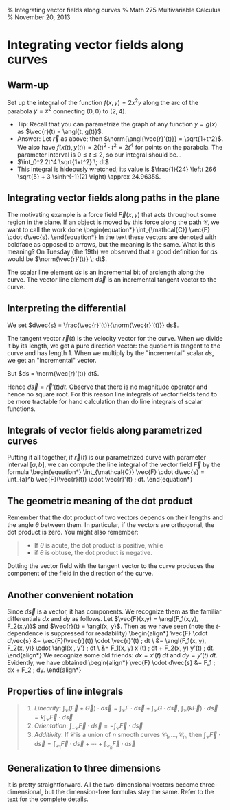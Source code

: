 % Integrating vector fields along curves
% Math 275 Multivariable Calculus
% November 20, 2013




# Integrating vector fields along curves

## Warm-up

Set up the integral of the function $f(x,y) = 2x^2 y$ along the arc of the parabola $y = x^2$ connecting $(0,0)$ to $(2,4)$.

- Tip: Recall that you can parametrize the graph of any function $y = g(x)$ as $\vec{r}(t) = \angl{t, g(t)}$. 
- Answer: Let $\vec{r}$ as above; then $\norm{\angl{\vec{r}'(t)}} = \sqrt{1+t^2}$. We also have $f(x(t),y(t)) = 2(t)^2 \cdot t^2 = 2t^4$ for points on the parabola. The parameter interval is $0 \leq t \leq 2$, so our integral should be...
- $\int_0^2 2t^4 \sqrt{1+t^2} \; dt$
- This integral is hideously wretched; its value is $\frac{1}{24} \left( 266 \sqrt{5} + 3 \sinh^{-1}(2) \right) \approx 24.9635$.

## Integrating vector fields along paths in the plane

The motivating example is a force field $\vec{F}(x,y)$ that acts throughout some region in the plane. If an object is moved by this force along the path $\mathcal{C}$, we want to call the work done 
\begin{equation*}
    \int_{\mathcal{C}} \vec{F} \cdot d\vec{s}.
\end{equation*}
In the text these vectors are denoted with boldface as opposed to arrows, but the meaning is the same. What is this meaning? On Tuesday (the 19th) we observed that a good definition for $ds$ would be $\norm{\vec{r}'(t)} \; dt$.

The scalar line element $ds$ is an incremental bit of arclength along the curve. The vector line element $d\vec{s}$ is an incremental tangent vector to the curve.

## Interpreting the differential

We set $d\vec{s} = \frac{\vec{r}'(t)}{\norm{\vec{r}'(t)}} ds$.

The tangent vector $\vec{r}(t)$ is the velocity vector for the curve. When we divide it by its length, we get a pure direction vector: the quotient is tangent to the curve and has length 1. When we multiply by the "incremental" scalar $ds$, we get an "incremental" vector.

But $ds = \norm{\vec{r}'(t)} dt$. 

Hence $d\vec{s} = \vec{r}'(t) dt$. Observe that there is no magnitude operator and hence no square root. For this reason line integrals of vector fields tend to be more tractable for hand calculation than do line integrals of scalar functions.

## Integrals of vector fields along parametrized curves

Putting it all together, if $\vec{r}(t)$ is our parametrized curve with parameter interval $[a,b]$, we can compute the line integral of the vector field $\vec{F}$ by the formula
\begin{equation*}
    \int_{\mathcal{C}} \vec{F} \cdot d\vec{s} = \int_{a}^b \vec{F}(\vec{r}(t)) \cdot \vec{r}'(t) \; dt.
\end{equation*}

## The geometric meaning of the dot product

Remember that the dot product of two vectors depends on their lengths and the angle $\theta$ between them. In particular, if the vectors are orthogonal, the dot product is zero. You might also remember:

> - If $\theta$ is acute, the dot product is positive, while
> - if $\theta$ is obtuse, the dot product is negative.

Dotting the vector field with the tangent vector to the curve produces the component of the field in the direction of the curve.

## Another convenient notation

Since $d\vec{s}$ is a vector, it has components. We recognize them as the familiar differentials $dx$ and $dy$ as follows. Let $\vec{F}(x,y) = \angl{F_1(x,y), F_2(x,y)}$ and $\vec{r}(t) = \angl{x, y}$. Then as we have seen (note the $t$-dependence is suppressed for readability)
\begin{align*}
    \vec{F} \cdot d\vec{s} &= \vec{F}(\vec{r}(t)) \cdot \vec{r}'(t) \; dt \\
                           &= \angl{F_1(x, y), F_2(x, y)} \cdot \angl{x', y'} \; dt \\
                           &= F_1(x, y) x'(t) \; dt + F_2(x, y) y'(t) \; dt.
\end{align*}
We recognize some old friends: $dx = x'(t) \; dt$ and $dy = y'(t) \; dt$. Evidently, we have obtained
\begin{align*}
    \vec{F} \cdot d\vec{s} &= F_1 \; dx + F_2 \; dy.
\end{align*}

## Properties of line integrals

> 1. *Linearity*: $\displaystyle\int_{\mathcal{C}} (\vec{F} + \vec{G}) \cdot d\vec{s} = \int_{\mathcal{C}} F \cdot d\vec{s} + \int_{\mathcal{C}} G \cdot d\vec{s}$, $\displaystyle \int_{\mathcal{C}} (k\vec{F}) \cdot d\vec{s} = k\int_{\mathcal{C}} \vec{F} \cdot d\vec{s}$
> 2. *Orientation*: $\displaystyle\int_{-\mathcal{C}} \vec{F} \cdot d\vec{s} = -\int_{\mathcal{C}} \vec{F} \cdot d\vec{s}$
> 3. *Additivity*: If $\mathcal{C}$ is a union of $n$ smooth curves $\mathcal{C}_1, \ldots, \mathcal{C}_n$, then $\displaystyle \int_{\mathcal{C}} \vec{F} \cdot d\vec{s} = \int_{\mathcal{C}_1} \vec{F} \cdot d\vec{s} + \cdots + \int_{\mathcal{C}_n} \vec{F} \cdot d\vec{s}$

## Generalization to three dimensions

It is pretty straightforward. All the two-dimensional vectors become three-dimensional, but the dimension-free formulas stay the same. Refer to the text for the complete details.

